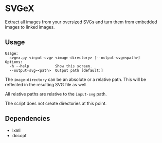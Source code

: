 SVGeX
=====

Extract all images from your oversized SVGs and turn them from embedded images to linked images.


Usage
-----
```
Usage:
  svgex.py <input-svg> <image-directory> [--output-svg=<path>]
Options:
  -h --help            Show this screen.
  --output-svg=<path>  Output path [default:]
```

The `image-directory` can be an absolute or a relative path. This will be reflected in the resulting SVG file as well.

All relative paths are relative to the `input-svg` path.

The script does not create directories at this point.


Dependencies
------------

- lxml
- docopt
